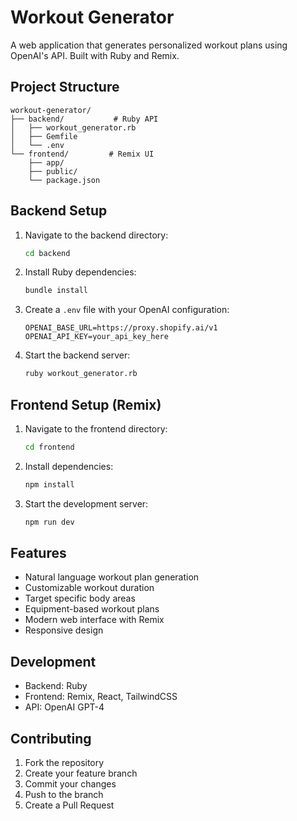 # Workout Generator

A web application that generates personalized workout plans using OpenAI's API. Built with Ruby and Remix.

## Project Structure

```
workout-generator/
├── backend/           # Ruby API
│   ├── workout_generator.rb
│   ├── Gemfile
│   └── .env
└── frontend/         # Remix UI
    ├── app/
    ├── public/
    └── package.json
```

## Backend Setup

1. Navigate to the backend directory:
   ```bash
   cd backend
   ```

2. Install Ruby dependencies:
   ```bash
   bundle install
   ```

3. Create a `.env` file with your OpenAI configuration:
   ```
   OPENAI_BASE_URL=https://proxy.shopify.ai/v1
   OPENAI_API_KEY=your_api_key_here
   ```

4. Start the backend server:
   ```bash
   ruby workout_generator.rb
   ```

## Frontend Setup (Remix)

1. Navigate to the frontend directory:
   ```bash
   cd frontend
   ```

2. Install dependencies:
   ```bash
   npm install
   ```

3. Start the development server:
   ```bash
   npm run dev
   ```

## Features

- Natural language workout plan generation
- Customizable workout duration
- Target specific body areas
- Equipment-based workout plans
- Modern web interface with Remix
- Responsive design

## Development

- Backend: Ruby
- Frontend: Remix, React, TailwindCSS
- API: OpenAI GPT-4

## Contributing

1. Fork the repository
2. Create your feature branch
3. Commit your changes
4. Push to the branch
5. Create a Pull Request 